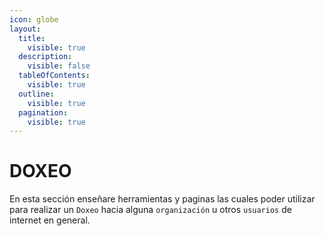 ```yaml
---
icon: globe
layout:
  title:
    visible: true
  description:
    visible: false
  tableOfContents:
    visible: true
  outline:
    visible: true
  pagination:
    visible: true
---
```


# DOXEO

En esta sección enseñare herramientas y paginas las cuales poder utilizar para realizar un `Doxeo` hacia alguna `organización` u otros `usuarios` de internet en general.
